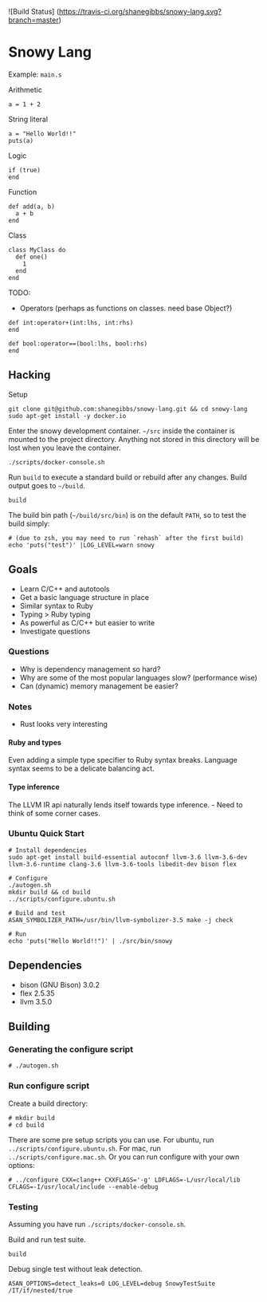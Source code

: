 ![Build Status]
(https://travis-ci.org/shanegibbs/snowy-lang.svg?branch=master)

# Snowy Lang

Example: `main.s`

Arithmetic

```
a = 1 + 2
```

String literal

```
a = "Hello World!!"
puts(a)
```

Logic

```
if (true)
end
```

Function

```
def add(a, b)
  a + b
end
```

Class

```
class MyClass do
  def one()
    1
  end
end
```

TODO:

* Operators (perhaps as functions on classes. need base Object?)

```
def int:operator+(int:lhs, int:rhs)
end
```

```
def bool:operator==(bool:lhs, bool:rhs)
end
```

## Hacking

Setup

```
git clone git@github.com:shanegibbs/snowy-lang.git && cd snowy-lang
sudo apt-get install -y docker.io
```

Enter the snowy development container. `~/src` inside the container is mounted to the project directory. Anything not stored in this directory will be lost when you leave the container.

```
./scripts/docker-console.sh
```

Run `build` to execute a standard build or rebuild after any changes. Build output goes to `~/build`.

```
build
```

The build bin path (`~/build/src/bin`) is on the default `PATH`, so to test the build simply:

```
# (due to zsh, you may need to run `rehash` after the first build)
echo 'puts("test")' |LOG_LEVEL=warn snowy
```

## Goals

* Learn C/C++ and autotools
* Get a basic language structure in place
 * Similar syntax to Ruby
 * Typing > Ruby typing
 * As powerful as C/C++ but easier to write
* Investigate questions

### Questions

* Why is dependency management so hard?
* Why are some of the most popular languages slow? (performance wise)
* Can (dynamic) memory management be easier?

### Notes

* Rust looks very interesting

#### Ruby and types

Even adding a simple type specifier to Ruby syntax breaks. Language syntax seems to be a delicate balancing act.

#### Type inference

The LLVM IR api naturally lends itself towards type inference. - Need to think of some corner cases.

### Ubuntu Quick Start

```
# Install dependencies
sudo apt-get install build-essential autoconf llvm-3.6 llvm-3.6-dev llvm-3.6-runtime clang-3.6 llvm-3.6-tools libedit-dev bison flex

# Configure
./autogen.sh
mkdir build && cd build
../scripts/configure.ubuntu.sh

# Build and test
ASAN_SYMBOLIZER_PATH=/usr/bin/llvm-symbolizer-3.5 make -j check

# Run
echo 'puts("Hello World!!")' | ./src/bin/snowy
```

## Dependencies

* bison (GNU Bison) 3.0.2
* flex 2.5.35
* llvm 3.5.0

## Building

### Generating the configure script

```
# ./autogen.sh
```

### Run configure script

Create a build directory:

```
# mkdir build
# cd build
```

There are some pre setup scripts you can use. For ubuntu, run `../scripts/configure.ubuntu.sh`. For mac, run `../scripts/configure.mac.sh`. Or you can run configure with your own options:

```
# ../configure CXX=clang++ CXXFLAGS='-g' LDFLAGS=-L/usr/local/lib CFLAGS=-I/usr/local/include --enable-debug
```

### Testing

Assuming you have run `./scripts/docker-console.sh`.

Build and run test suite.

```
build
```

Debug single test without leak detection.

```
ASAN_OPTIONS=detect_leaks=0 LOG_LEVEL=debug SnowyTestSuite /IT/if/nested/true
```
